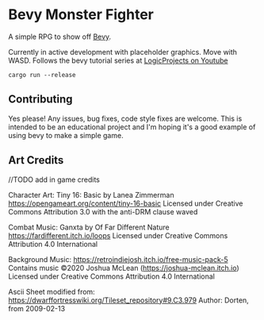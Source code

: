 # Bevy Monster Fighter

A simple RPG to show off [Bevy](https://bevyengine.org/).

Currently in active development with placeholder graphics. Move with WASD. Follows the bevy tutorial series at [LogicProjects on Youtube](https://www.youtube.com/watch?v=WnUzWuaMzuM)

```
cargo run --release
```

## Contributing

Yes please! Any issues, bug fixes, code style fixes are welcome.  This is intended to be an educational project and I'm hoping it's a good example of using bevy to make a simple game.

## Art Credits

//TODO add in game credits

Character Art:
Tiny 16: Basic by Lanea Zimmerman
https://opengameart.org/content/tiny-16-basic
Licensed under Creative Commons Attribution 3.0 with the anti-DRM clause waved

Combat Music:
Ganxta by Of Far Different Nature
https://fardifferent.itch.io/loops
Licensed under Creative Commons Attribution 4.0 International

Background Music: 
https://retroindiejosh.itch.io/free-music-pack-5
Contains music ©2020 Joshua McLean (https://joshua-mclean.itch.io)
Licensed under Creative Commons Attribution 4.0 International

Ascii Sheet modified from: https://dwarffortresswiki.org/Tileset_repository#9.C3.979
Author: Dorten, from 2009-02-13
